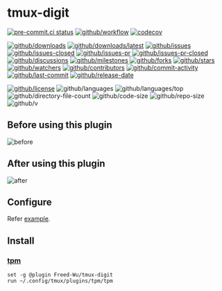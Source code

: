 # tmux-digit

[![pre-commit.ci status](https://results.pre-commit.ci/badge/github/Freed-Wu/tmux-digit/main.svg)](https://results.pre-commit.ci/latest/github/Freed-Wu/tmux-digit/main)
[![github/workflow](https://github.com/Freed-Wu/tmux-digit/actions/workflows/main.yml/badge.svg)](https://github.com/Freed-Wu/tmux-digit/actions)
[![codecov](https://codecov.io/gh/Freed-Wu/tmux-digit/branch/main/graph/badge.svg)](https://codecov.io/gh/Freed-Wu/tmux-digit)

[![github/downloads](https://shields.io/github/downloads/Freed-Wu/tmux-digit/total)](https://github.com/Freed-Wu/tmux-digit/releases)
[![github/downloads/latest](https://shields.io/github/downloads/Freed-Wu/tmux-digit/latest/total)](https://github.com/Freed-Wu/tmux-digit/releases/latest)
[![github/issues](https://shields.io/github/issues/Freed-Wu/tmux-digit)](https://github.com/Freed-Wu/tmux-digit/issues)
[![github/issues-closed](https://shields.io/github/issues-closed/Freed-Wu/tmux-digit)](https://github.com/Freed-Wu/tmux-digit/issues?q=is%3Aissue+is%3Aclosed)
[![github/issues-pr](https://shields.io/github/issues-pr/Freed-Wu/tmux-digit)](https://github.com/Freed-Wu/tmux-digit/pulls)
[![github/issues-pr-closed](https://shields.io/github/issues-pr-closed/Freed-Wu/tmux-digit)](https://github.com/Freed-Wu/tmux-digit/pulls?q=is%3Apr+is%3Aclosed)
[![github/discussions](https://shields.io/github/discussions/Freed-Wu/tmux-digit)](https://github.com/Freed-Wu/tmux-digit/discussions)
[![github/milestones](https://shields.io/github/milestones/all/Freed-Wu/tmux-digit)](https://github.com/Freed-Wu/tmux-digit/milestones)
[![github/forks](https://shields.io/github/forks/Freed-Wu/tmux-digit)](https://github.com/Freed-Wu/tmux-digit/network/members)
[![github/stars](https://shields.io/github/stars/Freed-Wu/tmux-digit)](https://github.com/Freed-Wu/tmux-digit/stargazers)
[![github/watchers](https://shields.io/github/watchers/Freed-Wu/tmux-digit)](https://github.com/Freed-Wu/tmux-digit/watchers)
[![github/contributors](https://shields.io/github/contributors/Freed-Wu/tmux-digit)](https://github.com/Freed-Wu/tmux-digit/graphs/contributors)
[![github/commit-activity](https://shields.io/github/commit-activity/w/Freed-Wu/tmux-digit)](https://github.com/Freed-Wu/tmux-digit/graphs/commit-activity)
[![github/last-commit](https://shields.io/github/last-commit/Freed-Wu/tmux-digit)](https://github.com/Freed-Wu/tmux-digit/commits)
[![github/release-date](https://shields.io/github/release-date/Freed-Wu/tmux-digit)](https://github.com/Freed-Wu/tmux-digit/releases/latest)

[![github/license](https://shields.io/github/license/Freed-Wu/tmux-digit)](https://github.com/Freed-Wu/tmux-digit/blob/main/LICENSE)
![github/languages](https://shields.io/github/languages/count/Freed-Wu/tmux-digit)
![github/languages/top](https://shields.io/github/languages/top/Freed-Wu/tmux-digit)
![github/directory-file-count](https://shields.io/github/directory-file-count/Freed-Wu/tmux-digit)
![github/code-size](https://shields.io/github/languages/code-size/Freed-Wu/tmux-digit)
![github/repo-size](https://shields.io/github/repo-size/Freed-Wu/tmux-digit)
![github/v](https://shields.io/github/v/release/Freed-Wu/tmux-digit)

## Before using this plugin

![before](https://user-images.githubusercontent.com/32936898/210812096-82c3f6fe-1113-4780-955c-adde62bb4570.jpg)

## After using this plugin

![after](https://user-images.githubusercontent.com/32936898/210812102-19909918-6f13-48b2-905e-08c45840850b.jpg)

## Configure

Refer [example](examples/tmux.conf).

## Install

### [tpm](https://github.com/tmux-plugins/tpm)

```tmux
set -g @plugin Freed-Wu/tmux-digit
run ~/.config/tmux/plugins/tpm/tpm
```
